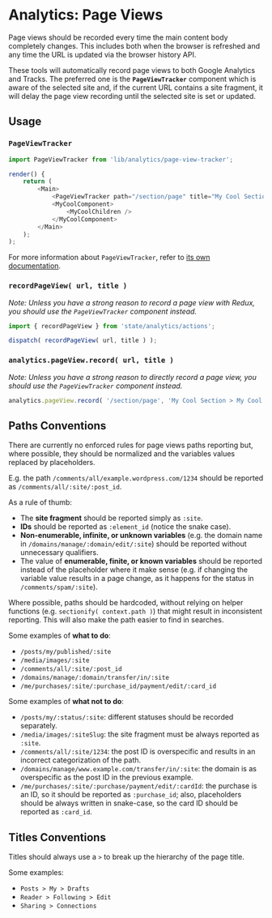 Analytics: Page Views
=====================

Page views should be recorded every time the main content body completely changes. This includes both when the browser is refreshed and any time the URL is updated via the browser history API.

These tools will automatically record page views to both Google Analytics and Tracks. The preferred one is the **`PageViewTracker`** component which is aware of the selected site and, if the current URL contains a site fragment, it will delay the page view recording until the selected site is set or updated.

## Usage

### `PageViewTracker`

```js
import PageViewTracker from 'lib/analytics/page-view-tracker';

render() {
	return (
		<Main>
			<PageViewTracker path="/section/page" title="My Cool Section > My Cool Page" />
			<MyCoolComponent>
				<MyCoolChildren />
			</MyCoolComponent>
		</Main>
	);
);
```

For more information about `PageViewTracker`, refer to [its own documentation](https://github.com/Automattic/wp-calypso/tree/master/client/lib/analytics/page-view-tracker).

### `recordPageView( url, title )`

_Note: Unless you have a strong reason to record a page view with Redux, you should use the `PageViewTracker` component instead._

```js
import { recordPageView } from 'state/analytics/actions';

dispatch( recordPageView( url, title ) );
```

### `analytics.pageView.record( url, title )`

_Note: Unless you have a strong reason to directly record a page view, you should use the `PageViewTracker` component instead._

```js
analytics.pageView.record( '/section/page', 'My Cool Section > My Cool Page' );
```

## Paths Conventions

There are currently no enforced rules for page views paths reporting but, where possible, they should be normalized and the variables values replaced by placeholders.

E.g. the path `/comments/all/example.wordpress.com/1234` should be reported as `/comments/all/:site/:post_id`.

As a rule of thumb:

- The **site fragment** should be reported simply as `:site`.
- **IDs** should be reported as `:element_id` (notice the snake case).
- **Non-enumerable, infinite, or unknown variables** (e.g. the domain name in `/domains/manage/:domain/edit/:site`) should be reported without unnecessary qualifiers.
- The value of **enumerable, finite, or known variables** should be reported instead of the placeholder where it make sense (e.g. if changing the variable value results in a page change, as it happens for the status in `/comments/spam/:site`).

Where possible, paths should be hardcoded, without relying on helper functions (e.g. `sectionify( context.path )`) that might result in inconsistent reporting. This will also make the path easier to find in searches.

Some examples of **what to do**:

- `/posts/my/published/:site`
- `/media/images/:site`
- `/comments/all/:site/:post_id`
- `/domains/manage/:domain/transfer/in/:site`
- `/me/purchases/:site/:purchase_id/payment/edit/:card_id`

Some examples of **what not to do**:

- `/posts/my/:status/:site`: different statuses should be recorded separately.
- `/media/images/:siteSlug`: the site fragment must be always reported as `:site`.
- `/comments/all/:site/1234`: the post ID is overspecific and results in an incorrect categorization of the path.
- `/domains/manage/www.example.com/transfer/in/:site`: the domain is as overspecific as the post ID in the previous example.
- `/me/purchases/:site/:purchase/payment/edit/:cardId`: the purchase is an ID, so it should be reported as `:purchase_id`; also, placeholders should be always written in snake-case, so the card ID should be reported as `:card_id`.

## Titles Conventions

Titles should always use a `>` to break up the hierarchy of the page title.

Some examples:

- `Posts > My > Drafts`
- `Reader > Following > Edit`
- `Sharing > Connections`
